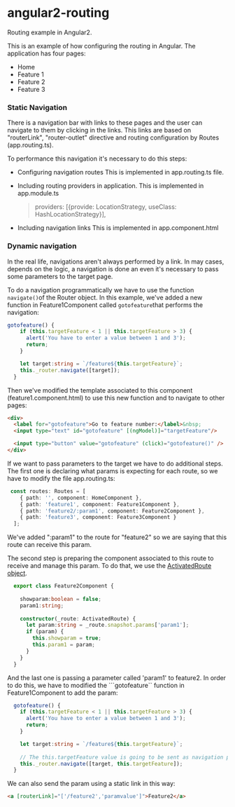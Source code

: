 # angular2-routing
Routing example in Angular2. 

This is an example of how configuring the routing in Angular. The application has four pages:

* Home
* Feature 1
* Feature 2
* Feature 3


### Static Navigation

There is a navigation bar with links to these pages and the user can navigate to them by clicking in the links.
This links are based on "routerLink", "router-outlet" directive and routing configuration by Routes (app.routing.ts).

To performance this navigation it's necessary to do this steps:

* Configuring navigation routes
  This is implemented in app.routing.ts file. 
  
* Including routing providers in application.
  This is implemented in app.module.ts
  
  > providers: [{provide: LocationStrategy, useClass: HashLocationStrategy}],
  
* Including navigation links
  This is implemented in app.component.html


### Dynamic navigation
In the real life, navigations aren't always performed by a link. In may cases, depends on the logic, a navigation is done an even it's necessary to pass some parameters to the target page.

To do a navigation programmatically we have to use the function ```navigate()```of the Router object. In this example, we've added a new function in Feature1Component called ```gotofeature```that performs the navigation:

```typescript
gotofeature() {
    if (this.targetFeature < 1 || this.targetFeature > 3) {
      alert('You have to enter a value between 1 and 3');
      return;
    }

    let target:string = `/feature${this.targetFeature}`;
    this._router.navigate([target]);
  }
```

Then we've modified the template associated to this component (feature1.component.html) to use this new function and to navigate to other pages:

```html
<div>
  <label for="gotofeature">Go to feature number:</label>&nbsp;
  <input type="text" id="gotofeature" [(ngModel)]="targetFeature"/>

  <input type="button" value="gotofeature" (click)="gotofeature()" />
</div>
```

If we want to pass parameters to the target we have to do additional steps. 
The first one is declaring what params is expecting for each route, so we have to modify the file app.routing.ts:

```typescript
 const routes: Routes = [
    { path: '', component: HomeComponent },
    { path: 'feature1', component: Feature1Component },
    { path: 'feature2/:param1', component: Feature2Component },
    { path: 'feature3', component: Feature3Component }
  ];
```

We've added ":param1" to the route for "feature2" so we are saying that this route can
receive this param.

The second step is preparing the component associated to this route to receive and manage this param. To do that, we use the [ActivatedRoute object](https://angular.io/docs/ts/latest/api/router/index/ActivatedRoute-interface.html#!#snapshot-anchor).

```typescript
  export class Feature2Component {
  
    showparam:boolean = false;
    param1:string;
  
    constructor(_route: ActivatedRoute) {
      let param:string = _route.snapshot.params['param1'];
      if (param) {
        this.showparam = true;
        this.param1 = param;
      }
    }
  }
```

And the last one is passing a parameter called 'param1' to feature2. In order to do this, we have to modified the  ```gotofeature`` function in Feature1Component to add the param:

```typescript
  gotofeature() {
    if (this.targetFeature < 1 || this.targetFeature > 3) {
      alert('You have to enter a value between 1 and 3');
      return;
    }

    let target:string = `/feature${this.targetFeature}`;
    
    // The this.targetFeature value is going to be sent as navigation param
    this._router.navigate([target, this.targetFeature]);
  }
```

We can also send the param using a static link in this way:
```html
<a [routerLink]="['/feature2','paramvalue']">Feature2</a>
```

